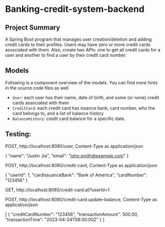 # Banking-credit-system-backend

## Project Summary

A Spring Boot program that manages user creation/deletion and adding credit cards to their profiles. Users may have zero or more credit cards associated with them. Also, create two APIs: one to get all credit cards for a user and another to find a user by their credit card number.

## Models

Following is a component overview of the models. You can find more hints in the source code files as well

- `User`: each user has their name, date of birth, and some (or none) credit cards associated with them
- `CreditCard`: each credit card has issance bank, card number, who the card belongs to, and a list of balance history
- `BalanceHistory`: credit card balance for a specific date.

## **Testing**:

POST, http://localhost:8080/user, Content-Type as application/json

{ "name": "Justin Jia", "email": "[john.smith@example.com](mailto:john.smith@example.com)" }

POST,  http://localhost:8080/credit-card, Content-Type as application/json

{ "userId": 1, "cardIssuanceBank": "Bank of America", "cardNumber": "123456" }

GET,  http://localhost:8080/credit-card:all?userId=1

POST, http://localhost:8080/credit-card:update-balance, Content-Type as application/json

[ { "creditCardNumber": "123456", "transactionAmount": 500.00, "transactionTime": "2023-04-24T08:00:00Z" } ]